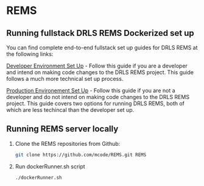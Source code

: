 # REMS

## Running fullstack DRLS REMS Dockerized set up

You can find complete end-to-end fullstack set up guides for DRLS REMS at the following links:

[Developer Environment Set Up](DockerDevSetupGuideForMacOS.md) - Follow this guide if you are a developer and intend on making code changes to the DRLS REMS project. This guide follows a much more technical set up process.
    
[Production Environement Set Up](DockerProdSetupGuideForMacOS.md) - Follow this guide if you are not a developer and do not intend on making code changes to the DRLS REMS project. This guide covers two options for running DRLS REMS, both of which are less techincal than the developer set up.  

## Running REMS server locally
1.  Clone the REMS repositories from Github:
    ```bash
    git clone https://github.com/mcode/REMS.git REMS  
    ```
2. Run dockerRunner.sh script
    ```bash
    ./dockerRunner.sh  
    ```
